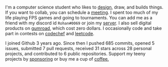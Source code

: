I'm a computer science student who likes to [design](https://www.behance.net/rohzzn), draw, and builds things. If you want to collab, you can schedule a [meeting](https://calendly.com/rohzzn/meet). I spent too much of my life playing FPS games and going to tournaments. You can add me as a friend with my discord id `Rohan#0069` or join my [server](https://discord.com/invite/gubvkKGskx). I also sell digital products on [gumroad](https://rohzzn.gumroad.com/), which cost zero dollars. I occasionally code and take part in contests on [codechef](https://www.codechef.com/users/rohansanjeev) and [leetcode](https://leetcode.com/rohzzn/). 

I joined Github 3 years ago. Since then I pushed 685 commits, opened 5 issues, submitted 7 pull requests, received 31 stars across 28 personal projects, and contributed to 6 public repositories. Support my teeny projects by [sponsoring](https://github.com/sponsors/rohzzn) or buy me a cup of [coffee.]()
